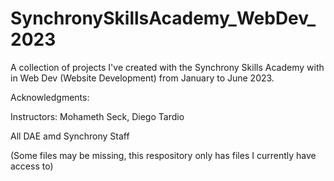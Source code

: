 # SynchronySkillsAcademy_WebDev_2023
A collection of projects I've created with the Synchrony Skills Academy with in Web Dev (Website Development) from January to June 2023.

Acknowledgments:

Instructors: Mohameth Seck, Diego Tardio

All DAE amd Synchrony Staff

(Some files may be missing, this respository only has files I currently have access to)

